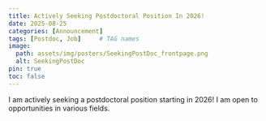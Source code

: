 ```yaml
---
title: Actively Seeking Postdoctoral Position In 2026!
date: 2025-08-25
categories: [Announcement]
tags: [Postdoc, Job]     # TAG names 
image:
  path: assets/img/posters/SeekingPostDoc_frontpage.png
  alt: SeekingPostDoc
pin: true
toc: false 
---
```

I am actively seeking a postdoctoral position starting in 2026! I am open to opportunities in various fields. 